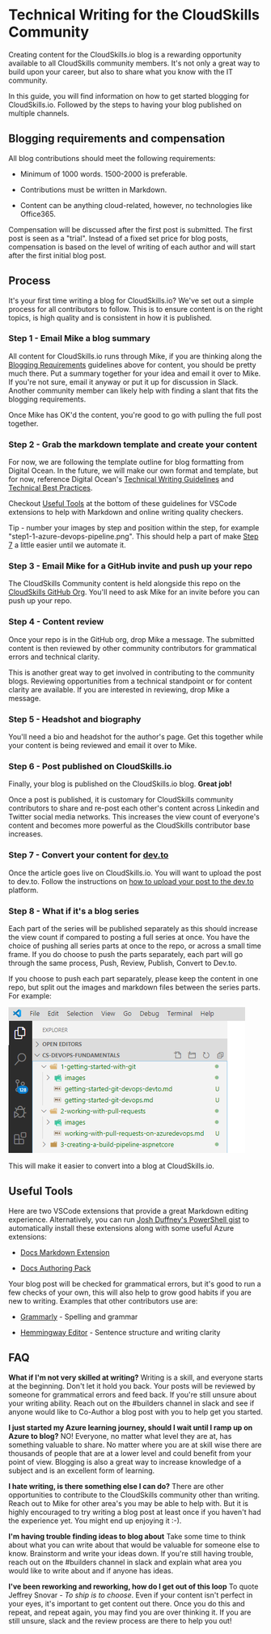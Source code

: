 # Technical Writing for the CloudSkills Community

Creating content for the CloudSkills.io blog is a rewarding opportunity available to all CloudSkills community members. It's not only a great way to build upon your career, but also to share what you know with the IT community.

In this guide, you will find information on how to get started blogging for CloudSkills.io. Followed by the steps to having your blog published on multiple channels.

## Blogging requirements and compensation <a name="BloggingReqs"></a>

All blog contributions should meet the following requirements:

- Minimum of 1000 words. 1500-2000 is preferable.

- Contributions must be written in Markdown.

- Content can be anything cloud-related, however, no technologies like Office365.

Compensation will be discussed after the first post is submitted. The first post is seen as a "trial". Instead of a fixed set price for blog posts, compensation is based on the level of writing of each author and will start after the first initial blog post.

## Process

It's your first time writing a blog for CloudSkills.io? We've set out a simple process for all contributors to follow. This is to ensure content is on the right topics, is high quality and is consistent in how it is published.

### Step 1 - Email Mike a blog summary

All content for CloudSkills.io runs through Mike, if you are thinking along the [Blogging Requirements](#BloggingReqs) guidelines above for content, you should be pretty much there. Put a summary together for your idea and email it over to Mike. If you're not sure, email it anyway or put it up for discussion in Slack. Another community member can likely help with finding a slant that fits the blogging requirements.

Once Mike has OK'd the content, you're good to go with pulling the full post together.

### Step 2 - Grab the markdown template and create your content

For now, we are following the template outline for blog formatting from Digital Ocean. In the future, we will make our own format and template, but for now, reference Digital Ocean's [Technical Writing Guidelines](https://www.digitalocean.com/community/tutorials/digitalocean-s-technical-writing-guidelines) and [Technical Best Practices](https://www.digitalocean.com/community/tutorials/technical-recommendations-and-best-practices-for-digitalocean-s-tutorials).

Checkout [Useful Tools](#UsefulTools) at the bottom of these guidelines for VSCode extensions to help with Markdown and online writing quality checkers.

Tip - number your images by step and position within the step, for example "step1-1-azure-devops-pipeline.png". This should help a part of make [Step 7](#Step7) a little easier until we automate it.

### Step 3 - Email Mike for a GitHub invite and push up your repo

The CloudSkills Community content is held alongside this repo on the [CloudSkills GitHub Org](https://github.com/CloudSkills). You'll need to ask Mike for an invite before you can push up your repo.

### Step 4 - Content review

Once your repo is in the GitHub org, drop Mike a message. The submitted content is then reviewed by other community contributors for grammatical errors and technical clarity.

This is another great way to get involved in contributing to the community blogs. Reviewing opportunities from a technical standpoint or for content clarity are available. If you are interested in reviewing, drop Mike a message.

### Step 5 - Headshot and biography

You'll need a bio and headshot for the author's page. Get this together while your content is being reviewed and email it over to Mike.

### Step 6 - Post published on CloudSkills.io

Finally, your blog is published on the CloudSkills.io blog. **Great job!**

Once a post is published, it is customary for CloudSkills community contributors to share and re-post each other's content across Linkedin and Twitter social media networks. This increases the view count of everyone's content and becomes more powerful as the CloudSkills contributor base increases.

### Step 7 - Convert your content for [dev.to](https://dev.to/)<a name="Step7"></a>

Once the article goes live on CloudSkills.io. You will want to upload the post to dev.to. Follow the instructions on [how to upload your post to the dev.to](/convert-blog-for-devto.md) platform.

### Step 8 - What if it's a blog series

Each part of the series will be published separately as this should increase the view count if compared to posting a full series at once. You have the choice of pushing all series parts at once to the repo, or across a small time frame. If you do choose to push the parts separately, each part will go through the same process, Push, Review, Publish, Convert to Dev.to.

If you choose to push each part separately, please keep the content in one repo, but split out the images and markdown files between the series parts. For example:

![splitseriesparts](/images/step8-2-split-out-series-parts.png)

This will make it easier to convert into a blog at CloudSkills.io.

## Useful Tools

Here are two VSCode extensions that provide a great Markdown editing experience. Alternatively, you can run [Josh Duffney's PowerShell gist](https://github.com/CloudSkills/automation-assets/tree/master/vscode-bootstrap) to automatically install these extensions along with some useful Azure extensions:

- [Docs Markdown Extension](https://marketplace.visualstudio.com/items?itemName=docsmsft.docs-markdown)

- [Docs Authoring Pack](https://marketplace.visualstudio.com/items?itemName=docsmsft.docs-authoring-pack)

Your blog post will be checked for grammatical errors, but it's good to run a few checks of your own, this will also help to grow good habits if you are new to writing. Examples that other contributors use are:

- [Grammarly](https://app.grammarly.com/) - Spelling and grammar

- [Hemmingway Editor](http://www.hemingwayapp.com/) - Sentence structure and writing clarity

## FAQ

**What if I'm not very skilled at writing?**
Writing is a skill, and everyone starts at the beginning. Don't let it hold you back. Your posts will be reviewed by someone for grammatical errors and feed back. If you're still unsure about your writing ability. Reach out on the #builders channel in slack and see if anyone would like to Co-Author a blog post with you to help get you started.

**I just started my Azure learning journey, should I wait until I ramp up on Azure to blog?**
NO! Everyone, no matter what level they are at, has something valuable to share. No matter where you are at skill wise there are thousands of people that are at a lower level and could benefit from your point of view. Blogging is also a great way to increase knowledge of a subject and is an excellent form of learning.

 **I hate writing, is there something else I can do?**
There are other opportunities to contribute to the CloudSkills community other than writing. Reach out to Mike for other area's you may be able to help with. But it is highly encouraged to try writing a blog post at least once if you haven't had the experience yet. You might end up enjoying it :-).

**I'm having trouble finding ideas to blog about**
Take some time to think about what you can write about that would be valuable for someone else to know. Brainstorm and write your ideas down. If you're still having trouble, reach out on the #builders channel in slack and explain what area you would like to write about and if anyone has ideas.

**I've been reworking and reworking, how do I get out of this loop**
To quote Jeffrey Snovar - *To ship is to choose*. Even if your content isn't perfect in your eyes, it's important to get content out there. Once you do this and repeat, and repeat again, you may find you are over thinking it. If you are still unsure, slack and the review process are there to help you out!
